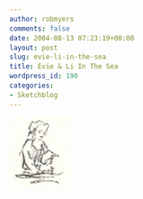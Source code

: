 ```yaml
---
author: robmyers
comments: false
date: 2004-08-13 07:23:19+00:00
layout: post
slug: evie-li-in-the-sea
title: Evie & Li In The Sea
wordpress_id: 190
categories:
- Sketchblog
---
```


![](/assets/PastedGraphic-5.jpg)  


